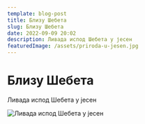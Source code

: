 ```yaml
---
template: blog-post
title: Близу Шебета
slug: Близу Шебета
date: 2022-09-09 20:02
description: Ливада испод Шебета у јесен
featuredImage: /assets/priroda-u-jesen.jpg
---
```

# Близу Шебета

Ливада испод Шебета у јесен





![Ливада испод Шебета у јесен](https://shebet-selo.netlify.app/img/priroda-u-jesen.jpg "Ливада испод Шебета у јесен")